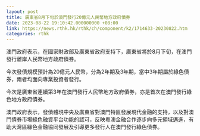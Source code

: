 ```yaml
---
layout: post
title: 廣東省8月下旬於澳門發行20億元人民幣地方政府債券
date: 2023-08-22 19:10:42.000000000 +08:00
link: https://news.rthk.hk/rthk/ch/component/k2/1714633-20230822.htm
categories: rthk
---
```


澳門政府表示，在國家財政部及廣東省政府支持下，廣東省將於8月下旬，在澳門發行離岸人民幣地方政府債券。

今次發債規模預計為20億元人民幣，分為2年期及3年期，當中3年期屬於綠色債券，兩者均面向專業投資者發行。

今次是廣東省連續第3年在澳門發行人民幣地方政府債券，亦是首次在澳門發行綠色地方政府債券。

澳門政府表示，發債體現中央及廣東省對澳門特區發展現代金融的支持，以及對澳門債券市場綠色融資平台功能的認可，反映粵澳金融合作逐步向多元領域邁進，有助大灣區綠色金融協同發展及引導更多發行人在澳門發行綠色債券。
